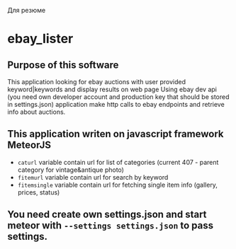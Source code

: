 Для резюме
# ebay_lister

## Purpose of this software
This application looking for ebay auctions with user provided keyword|keywords and display results on web page
Using ebay dev api (you need own developer account and production key that should be stored in settings.json) application
make http calls to ebay endpoints and retrieve info about auctions.

## This application writen on javascript framework MeteorJS
- `caturl` variable contain url for list of categories (current 407 - parent category for vintage&antique photo) 
- `fitemurl` variable contain url for search by keyword
- `fitemsingle` variable contain url for fetching single item info (gallery, prices, status)

## You need create own settings.json and start meteor with `--settings settings.json` to pass settings.

